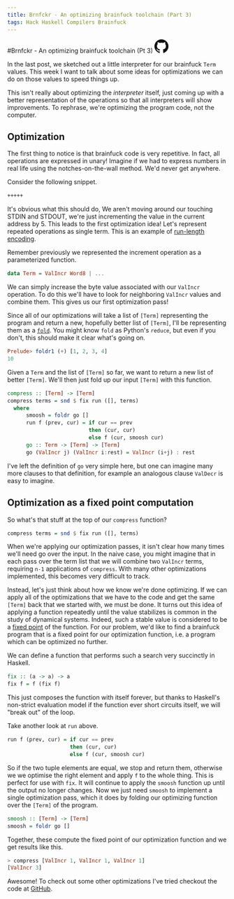 ```yaml
---
title: Brnfckr - An optimizing brainfuck toolchain (Part 3)
tags: Hack Haskell Compilers Brainfuck
---
```

#Brnfckr - An optimizing brainfuck toolchain (Pt 3) [![](/images/github-logo_32.png)][repo]

In the last post, we sketched out a little interpreter for our brainfuck `Term`
values. This week I want to talk about some ideas for optimizations we can do
on those values to speed things up.

This isn't really about optimizing the *interpreter* itself, just coming up
with a better representation of the operations so that all interpreters will
show improvements. To rephrase, we're optimizing the program code, not the
computer.

## Optimization

The first thing to notice is that brainfuck code is very repetitive. In fact,
all operations are expressed in unary! Imagine if we had to express numbers in
real life using the notches-on-the-wall method. We'd never get anywhere.

Consider the following snippet.
```scheme
+++++
```

It's obvious what this should do, We aren't moving around our touching STDIN
and STDOUT, we're just incrementing the value in the current address by 5. This
leads to the first optimization idea! Let's represent repeated operations as
single term. This is an example of [run-length encoding][rle].

Remember previously we represented the increment operation as a parameterized
function.

```haskell
data Term = ValIncr Word8 | ...
```
We can simply increase the byte value associated with our `ValIncr` operation.
To do this we'll have to look for neighboring `ValIncr` values and combine
them. This gives us our first optimization pass!

Since all of our optimizations will take a list of `[Term]` representing the
program and return a new, hopefully better list of `[Term]`, I'll be
representing them as a [`fold`][]. You might know `fold` as Python's `reduce`,
but even if you don't, this should make it clear what's going on.
```haskell
Prelude> foldr1 (+) [1, 2, 3, 4]
10
```
Given a `Term` and the list of `[Term]` so far, we want to
return a new list of better `[Term]`. We'll then just fold up our input
`[Term]` with this function.
```haskell
compress :: [Term] -> [Term]
compress terms = snd $ fix run ([], terms)
  where
      smoosh = foldr go []
      run f (prev, cur) = if cur == prev
                          then (cur, cur)
                          else f (cur, smoosh cur)
      go :: Term -> [Term] -> [Term]
      go (ValIncr j) (ValIncr i:rest) = ValIncr (i+j) : rest
```
I've left the definition of `go` very simple here, but one can imagine many
more clauses to that definition, for example an analogous clause `ValDecr` is
easy to imagine.

## Optimization as a fixed point computation

So what's that stuff at the top of our `compress` function?

```haskell
compress terms = snd $ fix run ([], terms)
```
When we're applying our optimization passes, it isn't clear how many times
we'll need go over the input. In the naive case, you might imagine that in each
pass over the term list that we will combine two `ValIncr` terms, requiring
`n-1` applications of `compress`. With many other optimizations implemented,
this becomes very difficult to track.

Instead, let's just think about how we know we're done optimizing. If we can
apply all of the optimizations that we have to the code and get the same
`[Term]` back that we started with, we must be done. It turns out this idea of
applying a function repeatedly until the value stabilizes is common in the
study of dynamical systems. Indeed, such a stable value is considered to be a
[fixed point][] of the function. For our problem, we'd like to find a brainfuck
program that is a fixed point for our optimization function, i.e. a program
which can be optimized no further.

We can define a function that performs such a search very succinctly in
Haskell.
```haskell
fix :: (a -> a) -> a
fix f = f (fix f)
```
This just composes the function with itself forever, but thanks to Haskell's
non-strict evaluation model if the function ever short circuits itself, we will
"break out" of the loop.

Take another look at `run` above.

```haskell
run f (prev, cur) = if cur == prev
                    then (cur, cur)
                    else f (cur, smoosh cur)
```

So if the two tuple elements are equal, we stop and return them, otherwise we
we optimise the right element and apply `f` to the whole thing. This is perfect
for use with `fix`. It will continue to apply the `smoosh` function up until
the output no longer changes. Now we just need `smoosh` to implement a single
optimization pass, which it does by folding our optimizing function over the
`[Term]` of the program.

```haskell
smoosh :: [Term] -> [Term]
smoosh = foldr go []
```

Together, these compute the fixed point of our optimization function and we get
results like this.

```haskell
> compress [ValIncr 1, ValIncr 1, ValIncr 1]
[ValIncr 3]
```
Awesome! To check out some other optimizations I've tried checkout the code at
[GitHub][brnfckr].

[rle]: https://en.wikipedia.org/wiki/Run_length_encoding
[repo]: https://github.com/johntyree/brnfckr
[brnfckr]: https://github.com/johntyree/brnfckr/blob/master/src/Brnfckr/Eval.hs
[`fold`]: https://en.wikipedia.org/wiki/Fold_(higher-order_function)
[fixed point]: https://en.wikipedia.org/wiki/Fixed_point_(mathematics)
